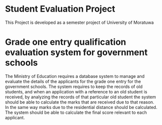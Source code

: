 # Student Evaluation Project
This Project is developed as a semester project of University of Moratuwa

# Grade one entry qualification evaluation system for government schools 
The Ministry of Education requires a database system to manage and evaluate the details of the applicants for the grade one entry for the government schools. The system requires to keep the records of old students, and when an application with a reference to an old  student is received, by analyzing the records of that particular old student the system should be able to calculate the marks that are received due to that reason. In the same way marks due to the residential distance should be calculated.   The system should be able to calculate the final score relevant to each applicant.   
